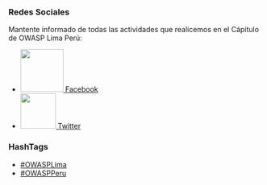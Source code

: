 ### Redes Sociales
Mantente informado de todas las actividades que realicemos en el Cápitulo de OWASP Lima Perú:

* <a href="https://twitter.com/owasp_peru" rel="nofollow"> <img src="https://image.similarpng.com/thumbnail/2020/06/Black-icon-Twitter-logo-transparent-PNG.png" width="85" height="85">
 [Facebook](https://www.facebook.com/OwaspPeru/) 
* <a href="https://www.facebook.com/OwaspPeru/" rel="nofollow"> <img src="https://image.flaticon.com/icons/png/512/8/8730.png" width="70" height="70"> [Twitter](https://twitter.com/owasp_peru)


### HashTags

* [\#OWASPLima](http://twitter.com/hashtag/OWASPPeru?src=hashtag_click)
* [\#OWASPPeru](http://twitter.com/hashtag/OWASPLima?src=hashtag_click)



